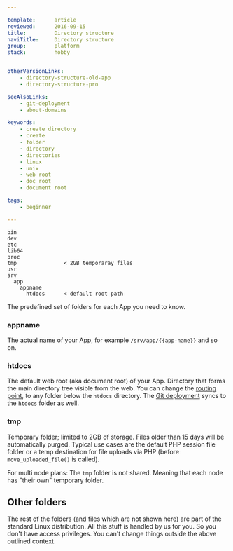 ```yaml
---

template:      article
reviewed:      2016-09-15
title:         Directory structure
naviTitle:     Directory structure
group:         platform
stack:         hobby


otherVersionLinks:
    - directory-structure-old-app
    - directory-structure-pro

seeAlsoLinks:
    - git-deployment
    - about-domains

keywords:
    - create directory
    - create
    - folder
    - directory
    - directories
    - linux
    - unix
    - web root
    - doc root
    - document root

tags:
    - beginner

---
```



<!-- TODO: what is different with Hobby App here? -->

```nohighlight
bin
dev
etc
lib64
proc
tmp               < 2GB temporaray files
usr
srv
  app
    appname
      htdocs      < default root path
```

The predefined set of folders for each App you need to know.

### appname

The actual name of your App, for example `/srv/app/{{app-name}}` and so on.

### htdocs

The default web root (aka document root) of your App. Directory that forms the main directory tree visible from the web. You can change the [routing point](domains#toc-set-a-custom-root-path), to any folder below the `htdocs` directory. The [Git deployment](git) syncs to the `htdocs` folder as well.

### tmp

Temporary folder; limited to 2GB of storage. Files older than 15 days will be automatically purged. Typical use cases are the default PHP session file folder or a temp destination for file uploads via PHP (before `move_uploaded_file()` is called).

For multi node plans: The `tmp` folder is not shared. Meaning that each node has "their own" temporary folder.

## Other folders

The rest of the folders (and files which are not shown here) are part of the standard Linux distribution. All this stuff is handled by us for you. So you don't have access privileges. You can't change things outside the above outlined context.
